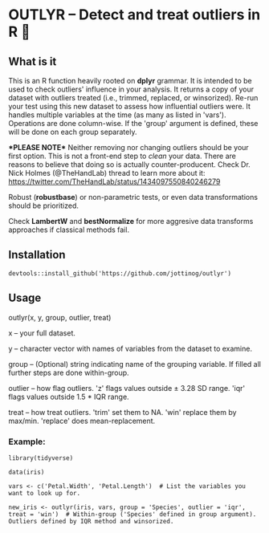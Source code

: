 # **OUTLYR – Detect and treat outliers in R** :rocket:

## What is it

This is an R function heavily rooted on **dplyr** grammar. It is intended to be used to check outliers' influence in your analysis. It returns a copy of your dataset with outliers treated (i.e., trimmed, replaced, or winsorized). Re-run your test using this new dataset to assess how influential outliers were. It handles multiple variables at the time (as many as listed in 'vars'). Operations are done column-wise. If the 'group' argument is defined, these will be done on each group separately. 

**\*PLEASE NOTE\*** Neither removing nor changing outliers should be your first option. This is not a front-end step to *clean* your data. There are reasons to believe that doing so is actually counter-producent. Check Dr. Nick Holmes (@TheHandLab) thread to learn more about it: https://twitter.com/TheHandLab/status/1434097550840246279

Robust (**robustbase**) or non-parametric tests, or even data transformations should be prioritized. 

Check **LambertW** and **bestNormalize** for more aggresive data transforms approaches if classical methods fail.

## Installation

```devtools::install_github('https://github.com/jottinog/outlyr')```

## Usage

outlyr(x, y, group, outlier, treat) 

 x – your full dataset. 
 
 y – character vector with names of variables from the dataset to examine.
 
 group – (Optional) string indicating name of the grouping variable. If filled all further steps are done within-group.
 
 outlier – how flag outliers. 'z' flags values outside ± 3.28 SD range. 'iqr' flags values outside 1.5 * IQR range.
 
 treat – how treat outliers. 'trim' set them to NA. 'win' replace them by max/min. 'replace' does mean-replacement.
 
 ### Example:

    library(tidyverse)
    
    data(iris)

    vars <- c('Petal.Width', 'Petal.Length')  # List the variables you want to look up for.

    new_iris <- outlyr(iris, vars, group = 'Species', outlier = 'iqr', treat = 'win')  # Within-group ('Species' defined in group argument). Outliers defined by IQR method and winsorized.
    
